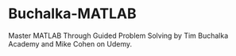 # Buchalka-MATLAB
Master MATLAB Through Guided Problem Solving by Tim Buchalka Academy and Mike Cohen on Udemy. 
